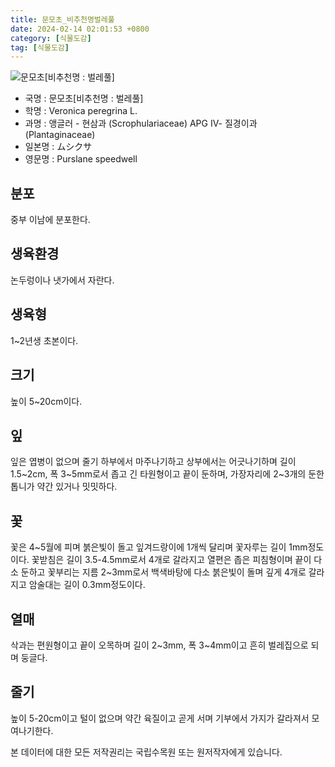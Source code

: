 ```yaml
---
title: 문모초_비추천명벌레풀
date: 2024-02-14 02:01:53 +0800
category: [식물도감]
tag: [식물도감]
---
```




![문모초[비추천명 : 벌레풀]](/fileUpload/plants/basic/Scrophulariaceae/Veronica/9726/1_th2.JPG)
- 국명 : 문모초[비추천명 : 벌레풀]
- 학명 : Veronica peregrina L.
- 과명 : 앵글러 - 현삼과 (Scrophulariaceae) APG Ⅳ- 질경이과 (Plantaginaceae)
- 일본명 : ムシクサ
- 영문명 : Purslane speedwell


## 분포
중부 이남에 분포한다.
## 생육환경
논두렁이나 냇가에서 자란다.
## 생육형
1~2년생 초본이다.
## 크기
높이 5~20cm이다.
## 잎
잎은 엽병이 없으며 줄기 하부에서 마주나기하고 상부에서는 어긋나기하며 길이 1.5~2cm, 폭 3~5mm로서 좁고 긴 타원형이고 끝이 둔하며, 가장자리에 2~3개의 둔한 톱니가 약간 있거나 밋밋하다.
## 꽃
꽃은 4~5월에 피며 붉은빛이 돌고 잎겨드랑이에 1개씩 달리며 꽃자루는 길이 1mm정도이다. 꽃받침은 길이 3.5-4.5mm로서 4개로 갈라지고 열편은 좁은 피침형이며 끝이 다소 둔하고 꽃부리는 지름 2~3mm로서 백색바탕에 다소 붉은빛이 돌며 깊게 4개로 갈라지고 암술대는 길이 0.3mm정도이다.
## 열매
삭과는 편원형이고 끝이 오목하며 길이 2~3mm, 폭 3~4mm이고 흔히 벌레집으로 되며 둥글다.
## 줄기
높이 5-20cm이고 털이 없으며 약간 육질이고 곧게 서며 기부에서 가지가 갈라져서 모여나기한다.






본 데이터에 대한 모든 저작권리는 국립수목원 또는 원저작자에게 있습니다.
